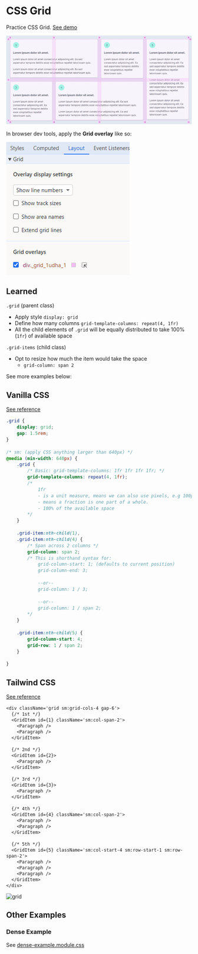 # CSS Grid

Practice CSS Grid. [See demo](https://lightzane.github.io/learn-css-grid/)

![grid overlay](./rassets/grid-overlay.png)

In browser dev tools, apply the **Grid overlay** like so:

![dev-tools](./rassets/dev-tools.png)

## Learned

`.grid` (parent class)

- Apply style `display: grid`
- Define how many columns `grid-template-columns: repeat(4, 1fr)`
- All the child elements of `.grid` will be equally distributed to take 100% (`1fr`) of available space

`.grid-items` (child class)

- Opt to resize how much the item would take the space
  - `grid-column: span 2`

See more examples below:

## Vanilla CSS

[See reference](./src/components/grid.module.css)

<!-- prettier-ignore -->
```css
.grid {
    display: grid;
    gap: 1.5rem;
}

/* sm: (apply CSS anything larger than 640px) */
@media (min-width: 640px) {
    .grid {
        /* Basic: grid-template-columns: 1fr 1fr 1fr 1fr; */
        grid-template-columns: repeat(4, 1fr);
        /* 
            1fr 
            - is a unit measure, means we can also use pixels, e.g 100px
            - means a fraction is one part of a whole.
            - 100% of the available space
        */
    }
    
    .grid-item:nth-child(1),
    .grid-item:nth-child(4) {
        /* Span across 2 columns */
        grid-column: span 2;
        /* This is shorthand syntax for:
            grid-column-start: 1; (defaults to current position)
            grid-column-end: 3;

            --or--
            grid-column: 1 / 3;

            --or--
            grid-column: 1 / span 2;
        */
    }

    .grid-item:nth-child(5) {
        grid-column-start: 4;
        grid-row: 1 / span 2;
    }

}
```

## Tailwind CSS

[See reference](./src/components/tailwind-grid.tsx)

```tsx
<div className='grid sm:grid-cols-4 gap-6'>
  {/* 1st */}
  <GridItem id={1} className='sm:col-span-2'>
    <Paragraph />
    <Paragraph />
  </GridItem>

  {/* 2nd */}
  <GridItem id={2}>
    <Paragraph />
  </GridItem>

  {/* 3rd */}
  <GridItem id={3}>
    <Paragraph />
  </GridItem>

  {/* 4th */}
  <GridItem id={4} className='sm:col-span-2'>
    <Paragraph />
    <Paragraph />
  </GridItem>

  {/* 5th */}
  <GridItem id={5} className='sm:col-start-4 sm:row-start-1 sm:row-span-2'>
    <Paragraph />
    <Paragraph />
    <Paragraph />
  </GridItem>
</div>
```

![grid](grid.png)

## Other Examples

### Dense Example

See [dense-example.module.css](./src/components/dense-example.module.css)
